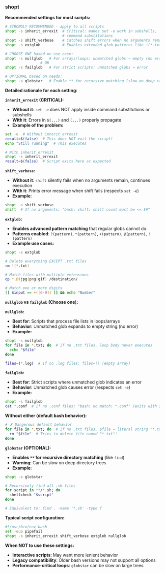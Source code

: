 ### shopt

**Recommended settings for most scripts:**

```bash
# STRONGLY RECOMMENDED - apply to all scripts
shopt -s inherit_errexit  # Critical: makes set -e work in subshells,
                          # command substitutions
shopt -s shift_verbose    # Catches shift errors when no arguments remain
shopt -s extglob          # Enables extended glob patterns like !(*.txt)

# CHOOSE ONE based on use case:
shopt -s nullglob   # For arrays/loops: unmatched globs → empty (no error)
                # OR
shopt -s failglob   # For strict scripts: unmatched globs → error

# OPTIONAL based on needs:
shopt -s globstar   # Enable ** for recursive matching (slow on deep trees)
```

**Detailed rationale for each setting:**

**`inherit_errexit` (CRITICAL):**
- **Without it**: `set -e` does NOT apply inside command substitutions or subshells
- **With it**: Errors in `$(...)` and `(...)` properly propagate
- **Example of the problem:**
```bash
set -e  # Without inherit_errexit
result=$(false)  # This does NOT exit the script!
echo "Still running"  # This executes

# With inherit_errexit
shopt -s inherit_errexit
result=$(false)  # Script exits here as expected
```

**`shift_verbose`:**
- **Without it**: `shift` silently fails when no arguments remain, continues execution
- **With it**: Prints error message when shift fails (respects `set -e`)
- **Example:**
```bash
shopt -s shift_verbose
shift  # If no arguments: "bash: shift: shift count must be <= $#"
```

**`extglob`:**
- **Enables advanced pattern matching** that regular globs cannot do
- **Patterns enabled**: `?(pattern)`, `*(pattern)`, `+(pattern)`, `@(pattern)`, `!(pattern)`
- **Example use cases:**
```bash
shopt -s extglob

# Delete everything EXCEPT .txt files
rm !(*.txt)

# Match files with multiple extensions
cp *.@(jpg|png|gif) /destination/

# Match one or more digits
[[ $input == +([0-9]) ]] && echo "Number"
```

**`nullglob` vs `failglob` (Choose one):**

**`nullglob`:**
- **Best for**: Scripts that process file lists in loops/arrays
- **Behavior**: Unmatched glob expands to empty string (no error)
- **Example:**
```bash
shopt -s nullglob
for file in *.txt; do  # If no .txt files, loop body never executes
  echo "$file"
done

files=(*.log)  # If no .log files: files=() (empty array)
```

**`failglob`:**
- **Best for**: Strict scripts where unmatched glob indicates an error
- **Behavior**: Unmatched glob causes error (respects `set -e`)
- **Example:**
```bash
shopt -s failglob
cat *.conf  # If no .conf files: "bash: no match: *.conf" (exits with set -e)
```

**Without either (default bash behavior):**
```bash
# ✗ Dangerous default behavior
for file in *.txt; do  # If no .txt files, $file = literal string "*.txt"
  rm "$file"  # Tries to delete file named "*.txt"!
done
```

**`globstar` (OPTIONAL):**
- **Enables `**` for recursive directory matching** (like `find`)
- **Warning**: Can be slow on deep directory trees
- **Example:**
```bash
shopt -s globstar

# Recursively find all .sh files
for script in **/*.sh; do
  shellcheck "$script"
done

# Equivalent to: find . -name '*.sh' -type f
```

**Typical script configuration:**
```bash
#!/usr/bin/env bash
set -euo pipefail
shopt -s inherit_errexit shift_verbose extglob nullglob
```

**When NOT to use these settings:**
- **Interactive scripts**: May want more lenient behavior
- **Legacy compatibility**: Older bash versions may not support all options
- **Performance-critical loops**: `globstar` can be slow on large trees
